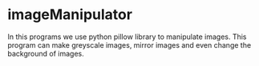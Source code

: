 # imageManipulator
In this programs we use python pillow library to manipulate images. This program can make greyscale images, mirror images and  even change the background of images.  
